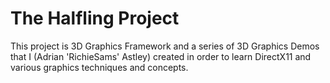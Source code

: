 The Halfling Project
====================

This project is 3D Graphics Framework and a series of 3D Graphics Demos that I (Adrian 'RichieSams' Astley) created in order to learn DirectX11 and various graphics techniques and concepts.